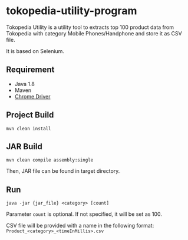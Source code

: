 # tokopedia-utility-program

Tokopedia Utility is a utility tool to extracts top 100 product data from Tokopedia with category Mobile Phones/Handphone and store it as CSV file.

It is based on Selenium.

## Requirement
* Java 1.8
* Maven
* [Chrome Driver](https://github.com/SeleniumHQ/selenium/wiki/ChromeDriver)

## Project Build
```mvn clean install```

## JAR Build
```mvn clean compile assembly:single```

Then, JAR file can be found in target directory.

## Run
```java -jar {jar_file} <category> [count]```

Parameter `count` is optional. If not specified, it will be set as 100.

CSV file will be provided with a name in the following format: `Product_<category>_<timeInMillis>.csv`
